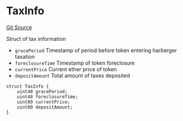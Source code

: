 # TaxInfo
[Git Source](https://github.com/fxhash/fxhash-evm-contracts/blob/7502dc47d919e0bb1248e7f953c914adde69d025/src/lib/Structs.sol)

Struct of tax information
- `gracePeriod` Timestamp of period before token entering harberger taxation
- `foreclosureTime` Timestamp of token foreclosure
- `currentPrice` Current ether price of token
- `depositAmount` Total amount of taxes deposited


```solidity
struct TaxInfo {
    uint48 gracePeriod;
    uint48 foreclosureTime;
    uint80 currentPrice;
    uint80 depositAmount;
}
```

